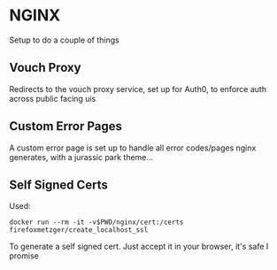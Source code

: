 # NGINX

Setup to do a couple of things

## Vouch Proxy
Redirects to the vouch proxy service, set up for Auth0, to enforce auth across public facing uis

## Custom Error Pages
A custom error page is set up to handle all error codes/pages nginx generates, with a jurassic park theme...

## Self Signed Certs
Used:
```
docker run --rm -it -v$PWD/nginx/cert:/certs firefoxmetzger/create_localhost_ssl
```
To generate a self signed cert. Just accept it in your browser, it's safe I promise
